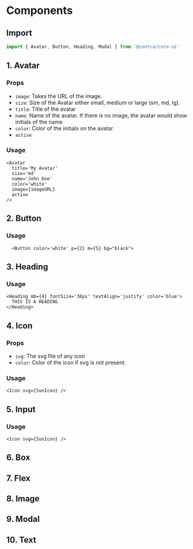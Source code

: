 # Components

## Import

```ts
import { Avatar, Button, Heading, Modal } from '@contco/core-ui'
```

## 1. Avatar

### Props

- `image`: Takes the URL of the image.
- `size`: Size of the Avatar either small, medium or large (sm, md, lg).
- `title`: Title of the avatar
- `name`: Name of the avatar. If there is no image, the avatar would show initials of the name
- `color`: Color of the initials on the avatar
- `active`

### Usage

```tsx
<Avatar
  title='My Avatar'
  size='md'
  name='John Doe'
  color='white'
  image={imageURL}
  active
/>
```

## 2. Button

### Usage

```tsx
  <Button color='white' p={2} m={5} bg="black">
```

## 3. Heading

### Usage

```tsx
<Heading mb={4} fontSize='36px' textAlign='justify' color='blue'>
  THIS IS A HEADING
</Heading>
```

## 4. Icon

### Props

- `svg`: The svg file of any icon
- `color`: Color of the icon if svg is not present.

### Usage

```tsx
<Icon svg={SunIcon} />
```

## 5. Input

### Usage

```tsx
<Icon svg={SunIcon} />
```

## 6. Box

## 7. Flex

## 8. Image

## 9. Modal

## 10. Text
